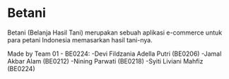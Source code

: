 # Betani
Betani (Belanja Hasil Tani) merupakan sebuah aplikasi e-commerce untuk para petani Indonesia memasarkan hasil tani-nya.

Made by Team 01 - BE0224:
-Devi Fildzania Adella Putri (BE0206)
-Jamal Akbar Alam (BE0212)
-Nining Parwati (BE0218)
-Syiti Liviani Mahfiz (BE0224)
